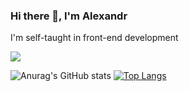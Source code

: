 ### Hi there 👋, I'm Alexandr
I'm self-taught in front-end development

![](https://komarev.com/ghpvc/?username=ADmurAJI)

![Anurag's GitHub stats](https://github-readme-stats.vercel.app/api?username=ADmurAJI_icons=true&theme=radical)
[![Top Langs](https://github-readme-stats.vercel.app/api/top-langs/?username=ADmurAJI)](https://github.com/anuraghazra/github-readme-stats)
